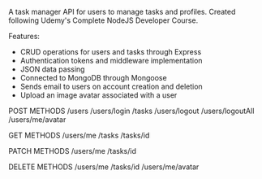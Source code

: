 A task manager API for users to manage tasks and profiles. Created following Udemy's Complete NodeJS Developer Course.

Features:
- CRUD operations for users and tasks through Express
- Authentication tokens and middleware implementation
- JSON data passing
- Connected to MongoDB through Mongoose
- Sends email to users on account creation and deletion
- Upload an image avatar associated with a user

POST METHODS
/users
/users/login
/tasks
/users/logout
/users/logoutAll
/users/me/avatar

GET METHODS
/users/me
/tasks
/tasks/id

PATCH METHODS
/users/me
/tasks/id

DELETE METHODS
/users/me
/tasks/id
/users/me/avatar
